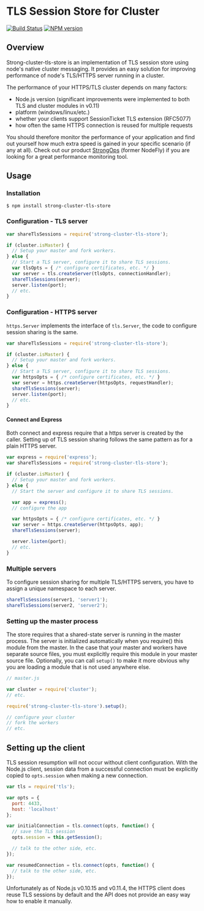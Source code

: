 # TLS Session Store for Cluster

[![Build Status](https://travis-ci.org/strongloop/strong-cluster-tls-store.png?branch=master)](https://travis-ci.org/strongloop/strong-cluster-tls-store)
[![NPM version](https://badge.fury.io/js/strong-cluster-tls-store.png)](http://badge.fury.io/js/strong-cluster-tls-store)

## Overview

Strong-cluster-tls-store is an implementation of TLS session store
using node's native cluster messaging. It provides an easy solution
for improving performance of node's TLS/HTTPS server running in a cluster.

The performance of your HTTPS/TLS cluster depends on many factors:
* Node.js version (significant improvements were implemented to both TLS and
cluster modules in v0.11)
* platform (windows/linux/etc.)
* whether your clients support SessionTicket TLS extension (RFC5077)
* how often the same HTTPS connection is reused for multiple requests

You should therefore monitor the performance of your application and
find out yourself how much extra speed is gained in your specific
scenario (if any at all).
Check out our product [StrongOps](http://nodefly.com) (former NodeFly)
if you are looking for a great performance monitoring tool.

## Usage

### Installation

```Shell
$ npm install strong-cluster-tls-store
```

### Configuration - TLS server

```javascript
var shareTlsSessions = require('strong-cluster-tls-store');

if (cluster.isMaster) {
  // Setup your master and fork workers.
} else {
  // Start a TLS server, configure it to share TLS sessions.
  var tlsOpts = { /* configure certificates, etc. */ }
  var server = tls.createServer(tlsOpts, connectionHandler);
  shareTlsSessions(server);
  server.listen(port);
  // etc.
}
```

### Configuration - HTTPS server

`https.Server` implements the interface of `tls.Server`,
the code to configure session sharing is the same.

```javascript
var shareTlsSessions = require('strong-cluster-tls-store');

if (cluster.isMaster) {
  // Setup your master and fork workers.
} else {
  // Start a TLS server, configure it to share TLS sessions.
  var httpsOpts = { /* configure certificates, etc. */ }
  var server = https.createServer(httpsOpts, requestHandler);
  shareTlsSessions(server);
  server.listen(port);
  // etc.
}
```

#### Connect and Express

Both connect and express require that a https server is created by the caller.
Setting up of TLS session sharing follows the same pattern as for a plain HTTPS
server.

```javascript
var express = require('express');
var shareTlsSessions = require('strong-cluster-tls-store');

if (cluster.isMaster) {
  // Setup your master and fork workers.
} else {
  // Start the server and configure it to share TLS sessions.

  var app = express();
  // configure the app

  var httpsOpts = { /* configure certificates, etc. */ }
  var server = https.createServer(httpsOpts, app);
  shareTlsSessions(server);

  server.listen(port);
  // etc.
}
```

### Multiple servers

To configure session sharing for multiple TLS/HTTPS servers, you have to
assign a unique namespace to each server.

```javascript
shareTlsSessions(server1, 'server1');
shareTlsSessions(server2, 'server2');
```

### Setting up the master process

The store requires that a shared-state server is running in the master process.
The server is initialized automatically when you require() this module
from the master. In the case that your master and workers have separate source
files, you must explicitly require this module in your master source file.
Optionally, you can call `setup()` to make it more obvious why you are loading
a module that is not used anywhere else.

```javascript
// master.js

var cluster = require('cluster');
// etc.

require('strong-cluster-tls-store').setup();

// configure your cluster
// fork the workers
// etc.
```

## Setting up the client

TLS session resumption will not occur without client configuration. With the
Node.js client, session data from a successful connection must be explicitly
copied to `opts.session` when making a new connection.

```javascript
var tls = require('tls');

var opts = {
  port: 4433,
  host: 'localhost'
};

var initialConnection = tls.connect(opts, function() {
  // save the TLS session
  opts.session = this.getSession();

  // talk to the other side, etc.
});

var resumedConnection = tls.connect(opts, function() {
  // talk to the other side, etc.
});
```

Unfortunately as of Node.js v0.10.15 and v0.11.4, the HTTPS client does
reuse TLS sessions by default and the API does not provide an easy way 
how to enable it manually.
